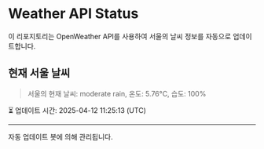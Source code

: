 
# Weather API Status

이 리포지토리는 OpenWeather API를 사용하여 서울의 날씨 정보를 자동으로 업데이트합니다.

## 현재 서울 날씨
> 서울의 현재 날씨: moderate rain, 온도: 5.76°C, 습도: 100%

⏳ 업데이트 시간: 2025-04-12 11:25:13 (UTC)

---
자동 업데이트 봇에 의해 관리됩니다.
